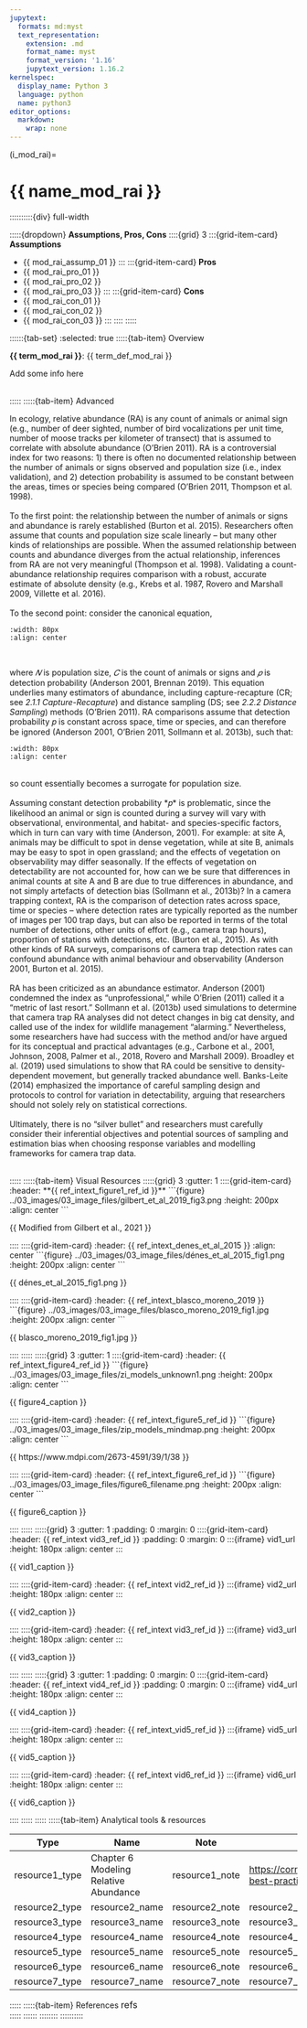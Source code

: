 ```yaml
---
jupytext:
  formats: md:myst
  text_representation:
    extension: .md
    format_name: myst
    format_version: '1.16'
    jupytext_version: 1.16.2
kernelspec:
  display_name: Python 3
  language: python
  name: python3
editor_options: 
  markdown: 
    wrap: none
--- 
```

(i_mod_rai)=
# {{ name_mod_rai }}
<!--**{{ name_mod_rai }}**
*{{ mod_appl_mod_rai }}*
**{{ term_mod_rai }}**: {{ term_def_mod_rai }}-->

::::::::::{div} full-width

:::::{dropdown} **Assumptions, Pros, Cons**
::::{grid} 3
:::{grid-item-card} **Assumptions**
- {{ mod_rai_assump_01 }}
:::
:::{grid-item-card} **Pros** 
- {{ mod_rai_pro_01 }}
- {{ mod_rai_pro_02 }}
- {{ mod_rai_pro_03 }}
:::
:::{grid-item-card} **Cons**
- {{ mod_rai_con_01 }}
- {{ mod_rai_con_02 }}
- {{ mod_rai_con_03 }}
:::
::::
:::::

::::::{tab-set}
:selected: true
:::::{tab-item} Overview

**{{ term_mod_rai }}**: {{ term_def_mod_rai }} 
<br/><p>
Add some info here

<p><br/>
:::::
:::::{tab-item} Advanced
<br/><p>
In ecology, relative abundance (RA) is any count of animals or animal sign (e.g., number of deer sighted, number of bird vocalizations per unit time, number of moose tracks per kilometer of transect) that is assumed to correlate with absolute abundance (O’Brien 2011). RA is a controversial index for two reasons: 1) there is often no documented relationship between the number of animals or signs observed and population size (i.e., index validation), and 2) detection probability is assumed to be constant between the areas, times or species being compared (O’Brien 2011, Thompson et al. 1998). <br>
<br>
To the first point: the relationship between the number of animals or signs and abundance is rarely established (Burton et al. 2015). Researchers often assume that counts and population size scale linearly – but many other kinds of relationships are possible. When the assumed relationship between counts and abundance diverges from the actual relationship, inferences from RA are not very meaningful (Thompson et al. 1998). Validating a count-abundance relationship requires comparison with a robust, accurate estimate of absolute density (e.g., Krebs et al. 1987, Rovero and Marshall 2009, Villette et al. 2016). <br>
<br>
To the second point: consider the canonical equation,<br>

```{figure} ../03_images/03_image_files/clarke_et_al_2023_eqn_rai1.png
:width: 80px
:align: center
```  
<br>

where *𝑁* is population size, *𝐶* is the count of animals or signs and *𝑝* is detection probability (Anderson 2001, Brennan 2019). This equation underlies many estimators of abundance, including capture-recapture (CR; see *2.1.1 Capture-Recapture*) and distance sampling (DS; see *2.2.2 Distance Sampling*) methods (O’Brien 2011). RA comparisons assume that detection probability 𝑝 is constant across space, time or species, and can therefore be ignored (Anderson 2001, O’Brien 2011, Sollmann et al. 2013b), such that: 

```{figure} ../03_images/03_image_files/clarke_et_al_2023_eqn_rai2.png
:width: 80px
:align: center
```  
<br>
so count essentially becomes a surrogate for population size. <br>
<br>
Assuming constant detection probability *𝑝* is problematic, since the likelihood an animal or sign is counted during a survey will vary with observational, environmental, and habitat- and species-specific factors, which in turn can vary with time (Anderson, 2001). For example: at site A, animals may be difficult to spot in dense vegetation, while at site B, animals may be easy to spot in open grassland; and the effects of vegetation on observability may differ seasonally. If the effects of vegetation on detectability are not accounted for, how can we be sure that differences in animal counts at site A and B are due to true differences in abundance, and not simply artefacts of detection bias (Sollmann et al., 2013b)? 
In a camera trapping context, RA is the comparison of detection rates across space, time or species – where detection rates are typically reported as the number of images per 100 trap days, but can also be reported in terms of the total number of detections, other units of effort (e.g., camera trap hours), proportion of stations with detections, etc. (Burton et al., 2015). As with other kinds of RA surveys, comparisons of camera trap detection rates can confound abundance with animal behaviour and observability (Anderson 2001, Burton et al. 2015). <br>
<br>
RA has been criticized as an abundance estimator. Anderson (2001) condemned the index as “unprofessional,” while O’Brien (2011) called it a “metric of last resort.” Sollmann et al. (2013b) used simulations to determine that camera trap RA analyses did not detect changes in big cat density, and called use of the index for wildlife management “alarming.” Nevertheless, some researchers have had success with the method and/or have argued for its conceptual and practical advantages (e.g., Carbone et al., 2001, Johnson, 2008, Palmer et al., 2018, Rovero and Marshall 2009). Broadley et al. (2019) used simulations to show that RA could be sensitive to density-dependent movement, but generally tracked abundance well. Banks-Leite (2014) emphasized the importance of careful sampling design and protocols to control for variation in detectability, arguing that researchers should not solely rely on statistical corrections. <br>
<br>
Ultimately, there is no “silver bullet” and researchers must carefully consider their inferential objectives and potential sources of sampling and estimation bias when choosing response variables and modelling frameworks for camera trap data. <br>
<p><br/>
:::::
:::::{tab-item} Visual Resources
:::::{grid} 3
:gutter: 1
::::{grid-item-card}
:header: **{{ ref_intext_figure1_ref_id }}**
```{figure} ../03_images/03_image_files/gilbert_et_al_2019_fig3.png
:height: 200px
:align: center
```
<p>{{ Modified from Gilbert et al., 2021 }}<p/>
::::
::::{grid-item-card}
:header: {{ ref_intext_denes_et_al_2015 }}
:align: center
```{figure} ../03_images/03_image_files/dénes_et_al_2015_fig1.png 
:height: 200px
:align: center
```
<p>{{ dénes_et_al_2015_fig1.png }}<p/>
::::
::::{grid-item-card}
:header: {{ ref_intext_blasco_moreno_2019 }}
```{figure} ../03_images/03_image_files/blasco_moreno_2019_fig1.jpg 
:height: 200px
:align: center
```
<p>{{ blasco_moreno_2019_fig1.jpg }}<p/>
::::
:::::
:::::{grid} 3
:gutter: 1
::::{grid-item-card}
:header: {{ ref_intext_figure4_ref_id }}
```{figure} ../03_images/03_image_files/zi_models_unknown1.png 
:height: 200px
:align: center
```
<p>{{ figure4_caption }}<p/>
::::
::::{grid-item-card}
:header: {{ ref_intext_figure5_ref_id }}
```{figure} ../03_images/03_image_files/zip_models_mindmap.png 
:height: 200px
:align: center
```
<p>{{ https://www.mdpi.com/2673-4591/39/1/38 }}<p/>
::::
::::{grid-item-card}
:header: {{ ref_intext_figure6_ref_id }}
```{figure} ../03_images/03_image_files/figure6_filename.png
:height: 200px
:align: center
```
<p>{{ figure6_caption }}<p/>
::::
:::::
:::::{grid} 3
:gutter: 1
:padding: 0
:margin: 0
::::{grid-item-card}
:header: {{ ref_intext vid3_ref_id }}
:padding: 0
:margin: 0
:::{iframe} vid1_url 
:height: 180px
:align: center
:::
<br/><p>{{ vid1_caption }}<p/>
::::
::::{grid-item-card}
:header: {{ ref_intext vid2_ref_id }} 
:::{iframe} vid2_url
:height: 180px
:align: center
:::
<br/><p>{{ vid2_caption }}<p/>
::::
::::{grid-item-card}
:header: {{ ref_intext vid3_ref_id }}
:::{iframe} vid3_url
:height: 180px
:align: center
:::
<br/><p>{{ vid3_caption }}<p/>
::::
:::::
:::::{grid} 3
:gutter: 1
:padding: 0
:margin: 0
::::{grid-item-card}
:header: {{ ref_intext vid4_ref_id }} 
:padding: 0
:margin: 0
:::{iframe} vid4_url 
:height: 180px
:align: center
:::
<br/><p>{{ vid4_caption }}<p/>
::::
::::{grid-item-card}
:header: {{ ref_intext_vid5_ref_id }}
:::{iframe} vid5_url
:height: 180px
:align: center
:::
<br/><p>{{ vid5_caption }}<p/>
::::
::::{grid-item-card}
:header: {{ ref_intext vid6_ref_id }}
:::{iframe} vid6_url
:height: 180px
:align: center
:::
<br/><p>{{ vid6_caption }}<p/>
::::
:::::
:::::
:::::{tab-item} Analytical tools & resources

| **Type**       | **Name**       | **Note**       | **URL**       | **ref_id**       |
|----------------|----------------|----------------|---------------|------------------|
| resource1_type | Chapter 6 Modeling Relative Abundance | resource1_note | <https://cornelllabofornithology.github.io/ebird-best-practices/abundance.html> | resource1_ref_id |
| resource2_type | resource2_name | resource2_note | resource2_url | resource2_ref_id |
| resource3_type | resource3_name | resource3_note | resource3_url | resource3_ref_id |
| resource4_type | resource4_name | resource4_note | resource4_url | resource4_ref_id |
| resource5_type | resource5_name | resource5_note | resource5_url | resource5_ref_id |
| resource6_type | resource6_name | resource6_note | resource6_url | resource6_ref_id |
| resource7_type | resource7_name | resource7_note | resource7_url | resource7_ref_id |
:::::
:::::{tab-item} References
<font size="3">
  refs
</font>\
:::::
::::::
::::::::
::::::::::